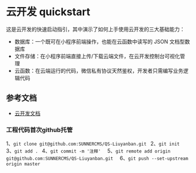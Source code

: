 # 云开发 quickstart

这是云开发的快速启动指引，其中演示了如何上手使用云开发的三大基础能力：

- 数据库：一个既可在小程序前端操作，也能在云函数中读写的 JSON 文档型数据库
- 文件存储：在小程序前端直接上传/下载云端文件，在云开发控制台可视化管理
- 云函数：在云端运行的代码，微信私有协议天然鉴权，开发者只需编写业务逻辑代码

## 参考文档

- [云开发文档](https://developers.weixin.qq.com/miniprogram/dev/wxcloud/basis/getting-started.html)

### 工程代码首次github托管
1、`git clone git@github.com:SUNNERCMS/QS-Liuyanban.git `
2、`git init `  
3、`git add . ` 
4、`git commit -m '注释'  `
5、`git remote add origin git@github.com:SUNNERCMS/QS-Liuyanban.git  `
6、`git push --set-upstream origin master  `